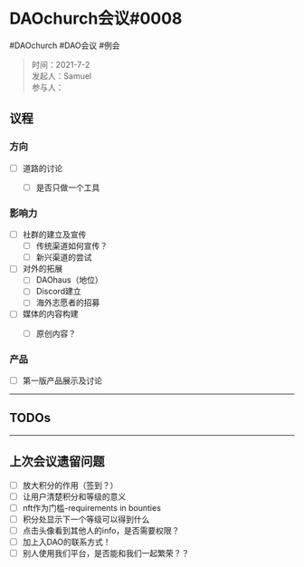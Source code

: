 # DAOchurch会议#0008
#DAOchurch
#DAO会议
#例会
> 时间：2021-7-2  
> 发起人：Samuel  
> 参与人：  
## 议程

### 方向
- [ ] 道路的讨论
	- [ ] 是否只做一个工具


### 影响力
- [ ] 社群的建立及宣传
	- [ ] 传统渠道如何宣传？
	- [ ] 新兴渠道的尝试
- [ ] 对外的拓展
	- [ ] DAOhaus（地位）
	- [ ] Discord建立
	- [ ] 海外志愿者的招募
- [ ] 媒体的内容构建
	- [ ] 原创内容？


### 产品
- [ ] 第一版产品展示及讨论
- - - -
## TODOs

- - - -
## 上次会议遗留问题
- [ ] 放大积分的作用（签到？）
- [ ] 让用户清楚积分和等级的意义
- [ ] nft作为门槛-requirements in bounties
- [ ] 积分处显示下一个等级可以得到什么
- [ ] 点击头像看到其他人的info，是否需要权限？
- [ ] 加上入DAO的联系方式！
- [ ] 别人使用我们平台，是否能和我们一起繁荣？？
